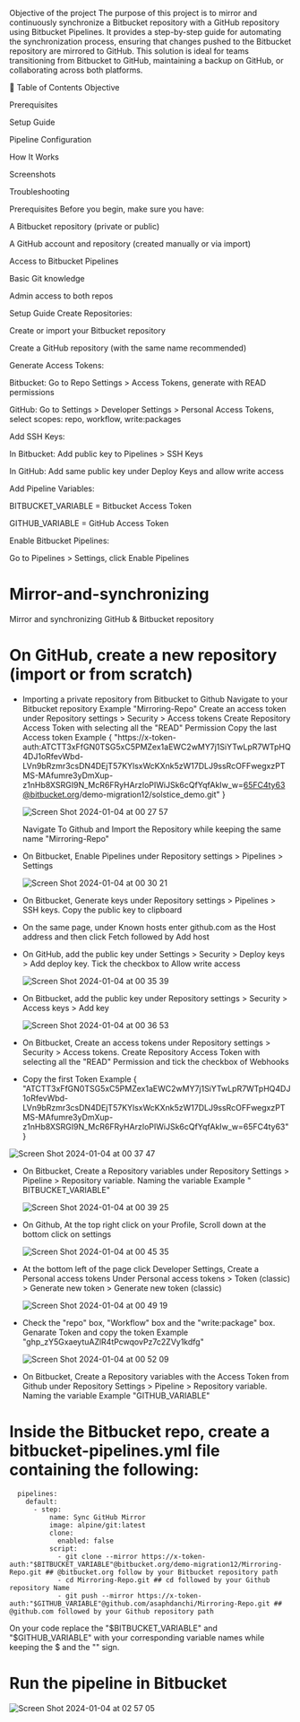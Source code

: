 Objective of the project
The purpose of this project is to mirror and continuously synchronize a Bitbucket repository with a GitHub repository using Bitbucket Pipelines. It provides a step-by-step guide for automating the synchronization process, ensuring that changes pushed to the Bitbucket repository are mirrored to GitHub. This solution is ideal for teams transitioning from Bitbucket to GitHub, maintaining a backup on GitHub, or collaborating across both platforms.

📂 Table of Contents
Objective

Prerequisites

Setup Guide

Pipeline Configuration

How It Works

Screenshots

Troubleshooting

Prerequisites
Before you begin, make sure you have:

A Bitbucket repository (private or public)

A GitHub account and repository (created manually or via import)

Access to Bitbucket Pipelines

Basic Git knowledge

Admin access to both repos

Setup Guide
Create Repositories:

Create or import your Bitbucket repository

Create a GitHub repository (with the same name recommended)

Generate Access Tokens:

Bitbucket: Go to Repo Settings > Access Tokens, generate with READ permissions

GitHub: Go to Settings > Developer Settings > Personal Access Tokens, select scopes: repo, workflow, write:packages

Add SSH Keys:

In Bitbucket: Add public key to Pipelines > SSH Keys

In GitHub: Add same public key under Deploy Keys and allow write access

Add Pipeline Variables:

BITBUCKET_VARIABLE = Bitbucket Access Token

GITHUB_VARIABLE = GitHub Access Token

Enable Bitbucket Pipelines:

Go to Pipelines > Settings, click Enable Pipelines
# Mirror-and-synchronizing
Mirror and synchronizing GitHub &amp; Bitbucket repository

# On GitHub, create a new repository (import or from scratch)
  - Importing a private repository from Bitbucket to Github
      Navigate to your Bitbucket repository Example "Mirroring-Repo" Create an access token under Repository settings > Security > Access tokens
      Create Repository Access Token with selecting all the "READ" Permission
      Copy the last Access token Example { "https://x-token-auth:ATCTT3xFfGN0TSG5xC5PMZex1aEWC2wMY7j1SiYTwLpR7WTpHQ4DJ1oRfevWbd-LVn9bRzmr3csDN4DEjT57KYlsxWcKXnk5zW17DLJ9ssRcOFFwegxzPTMS-MAfumre3yDmXup-z1nHb8XSRGI9N_McR6FRyHArzIoPIWiJSk6cQfYqfAkIw_w=65FC4ty63@bitbucket.org/demo-migration12/solstice_demo.git" }
    
    ![Screen Shot 2024-01-04 at 00 27 57](https://github.com/asaphdanchi/Mirror-and-synchronizing/assets/112729006/666aed90-75a8-4c57-bbe0-fe4f266ad578)
    
      Navigate To Github and Import the Repository while keeping the same name "Mirroring-Repo"
    
  - On Bitbucket, Enable Pipelines under Repository settings > Pipelines > Settings
    
    ![Screen Shot 2024-01-04 at 00 30 21](https://github.com/asaphdanchi/Mirror-and-synchronizing/assets/112729006/bb456d6f-1f72-44c4-b2a4-7b9ef099718a)
    
  - On Bitbucket, Generate keys under Repository settings > Pipelines > SSH keys. Copy the public key to clipboard
  - On the same page, under Known hosts enter github.com as the Host address and then click Fetch followed by Add host
  - On GitHub, add the public key under Settings > Security > Deploy keys > Add deploy key. Tick the checkbox to Allow write access
    
    ![Screen Shot 2024-01-04 at 00 35 39](https://github.com/asaphdanchi/Mirror-and-synchronizing/assets/112729006/2545afe7-52c3-4934-a181-6a1a9b06e447)
    
  - On Bitbucket, add the public key under Repository settings > Security > Access keys > Add key
    
    ![Screen Shot 2024-01-04 at 00 36 53](https://github.com/asaphdanchi/Mirror-and-synchronizing/assets/112729006/39271cf9-d5f6-4488-abe4-5fd91dcecb08)
    
  - On Bitbucket, Create an access tokens under Repository settings > Security > Access tokens. Create Repository Access Token with  selecting all the "READ" Permission and tick the checkbox of Webhooks
  - Copy the first Token Example { "ATCTT3xFfGN0TSG5xC5PMZex1aEWC2wMY7j1SiYTwLpR7WTpHQ4DJ1oRfevWbd-LVn9bRzmr3csDN4DEjT57KYlsxWcKXnk5zW17DLJ9ssRcOFFwegxzPTMS-MAfumre3yDmXup-z1nHb8XSRGI9N_McR6FRyHArzIoPIWiJSk6cQfYqfAkIw_w=65FC4ty63" }
    
   ![Screen Shot 2024-01-04 at 00 37 47](https://github.com/asaphdanchi/Mirror-and-synchronizing/assets/112729006/0af2b9ef-5063-49fa-8170-88dae0d09844)

  - On Bitbucket, Create a Repository variables under Repository Settings > Pipeline > Repository variable. Naming the variable Example " BITBUCKET_VARIABLE"
    
    ![Screen Shot 2024-01-04 at 00 39 25](https://github.com/asaphdanchi/Mirror-and-synchronizing/assets/112729006/ede419ec-4553-4dd4-adb6-649f2fe56602)
    
  - On Github, At the top right click on your Profile, Scroll down at the bottom click on settings
    
    ![Screen Shot 2024-01-04 at 00 45 35](https://github.com/asaphdanchi/Mirror-and-synchronizing/assets/112729006/68a20ce1-ad1e-44cb-8b84-1729dbc8b212)
    
  - At the bottom left of the page click Developer Settings, Create a Personal access tokens Under Personal access tokens > Token (classic) > Generate new token > Generate new token (classic)
    
    ![Screen Shot 2024-01-04 at 00 49 19](https://github.com/asaphdanchi/Mirror-and-synchronizing/assets/112729006/88398cca-a40f-4afd-ba11-50f2a7ee1ecf)
    
  - Check the "repo" box, "Workflow" box and the "write:package" box. Genarate Token and copy the token Example "ghp_zY5GxaeytuAZlR4tPcwqovPz7c2ZVy1kdfg"
   
    ![Screen Shot 2024-01-04 at 00 52 09](https://github.com/asaphdanchi/Mirror-and-synchronizing/assets/112729006/a0237460-df31-480e-b2df-136dab880c68)
    
  - On Bitbucket, Create a Repository variables with the Access Token from Github under Repository Settings > Pipeline > Repository variable. Naming the variable Example "GITHUB_VARIABLE"

# Inside the Bitbucket repo, create a bitbucket-pipelines.yml file containing the following:

```
  pipelines:
    default:
      - step:
          name: Sync GitHub Mirror
          image: alpine/git:latest
          clone:
            enabled: false
          script:
            - git clone --mirror https://x-token-auth:"$BITBUCKET_VARIABLE"@bitbucket.org/demo-migration12/Mirroring-Repo.git ## @bitbucket.org follow by your Bitbucket repository path
            - cd Mirroring-Repo.git ## cd followed by your Github repository Name
            - git push --mirror https://x-token-auth:"$GITHUB_VARIABLE"@github.com/asaphdanchi/Mirroring-Repo.git ## @github.com followed by your Github repository path
```

On your code replace the "$BITBUCKET_VARIABLE" and "$GITHUB_VARIABLE" with your corresponding variable names while keeping the $ and the "" sign. 

# Run the pipeline in Bitbucket


![Screen Shot 2024-01-04 at 02 57 05](https://github.com/asaphdanchi/Mirror-and-synchronizing/assets/112729006/4b9e2dab-e59c-41a8-9b1f-9a09db958d75)



